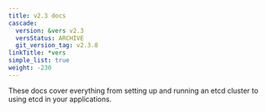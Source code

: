 ```yaml
---
title: v2.3 docs
cascade:
  version: &vers v2.3
  versStatus: ARCHIVE
  git_version_tag: v2.3.8
linkTitle: *vers
simple_list: true
weight: -230
---
```


These docs cover everything from setting up and running an etcd cluster to using
etcd in your applications.
